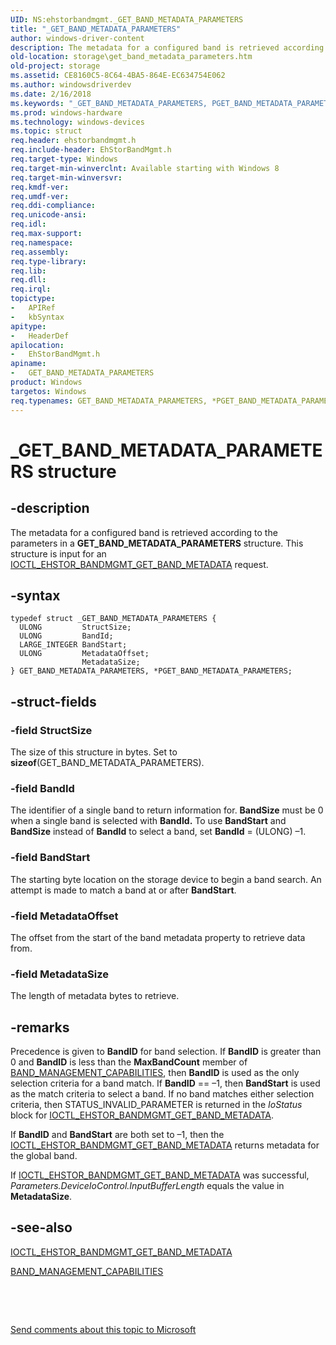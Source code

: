 ```yaml
---
UID: NS:ehstorbandmgmt._GET_BAND_METADATA_PARAMETERS
title: "_GET_BAND_METADATA_PARAMETERS"
author: windows-driver-content
description: The metadata for a configured band is retrieved according to the parameters in a GET_BAND_METADATA_PARAMETERS structure. This structure is input for an IOCTL_EHSTOR_BANDMGMT_GET_BAND_METADATA request.
old-location: storage\get_band_metadata_parameters.htm
old-project: storage
ms.assetid: CE8160C5-8C64-4BA5-864E-EC634754E062
ms.author: windowsdriverdev
ms.date: 2/16/2018
ms.keywords: "_GET_BAND_METADATA_PARAMETERS, PGET_BAND_METADATA_PARAMETERS, GET_BAND_METADATA_PARAMETERS structure [Storage Devices], ehstorbandmgmt/PGET_BAND_METADATA_PARAMETERS, ehstorbandmgmt/GET_BAND_METADATA_PARAMETERS, *PGET_BAND_METADATA_PARAMETERS, storage.get_band_metadata_parameters, PGET_BAND_METADATA_PARAMETERS structure pointer [Storage Devices], GET_BAND_METADATA_PARAMETERS"
ms.prod: windows-hardware
ms.technology: windows-devices
ms.topic: struct
req.header: ehstorbandmgmt.h
req.include-header: EhStorBandMgmt.h
req.target-type: Windows
req.target-min-winverclnt: Available starting with Windows 8
req.target-min-winversvr: 
req.kmdf-ver: 
req.umdf-ver: 
req.ddi-compliance: 
req.unicode-ansi: 
req.idl: 
req.max-support: 
req.namespace: 
req.assembly: 
req.type-library: 
req.lib: 
req.dll: 
req.irql: 
topictype:
-	APIRef
-	kbSyntax
apitype:
-	HeaderDef
apilocation:
-	EhStorBandMgmt.h
apiname:
-	GET_BAND_METADATA_PARAMETERS
product: Windows
targetos: Windows
req.typenames: GET_BAND_METADATA_PARAMETERS, *PGET_BAND_METADATA_PARAMETERS
---
```


# _GET_BAND_METADATA_PARAMETERS structure


## -description


The metadata for a configured band is retrieved according to the parameters in a <b>GET_BAND_METADATA_PARAMETERS</b> structure. This structure is input for an <a href="..\ehstorbandmgmt\ni-ehstorbandmgmt-ioctl_ehstor_bandmgmt_get_band_metadata.md"> IOCTL_EHSTOR_BANDMGMT_GET_BAND_METADATA</a> request.


## -syntax


````
typedef struct _GET_BAND_METADATA_PARAMETERS {
  ULONG         StructSize;
  ULONG         BandId;
  LARGE_INTEGER BandStart;
  ULONG         MetadataOffset;
                MetadataSize;
} GET_BAND_METADATA_PARAMETERS, *PGET_BAND_METADATA_PARAMETERS;
````


## -struct-fields




### -field StructSize

The size of this structure in bytes. Set to <b>sizeof</b>(GET_BAND_METADATA_PARAMETERS).


### -field BandId

The identifier of a single band to return information for. <b>BandSize</b> must be 0 when a single band is selected  with <b>BandId.</b> To use <b>BandStart</b> and <b>BandSize</b> instead of <b>BandId</b> to select a band, set <b>BandId</b> = (ULONG) –1.


### -field BandStart

The starting byte location on the storage device to begin a band search. An attempt is made to match a band at or after <b>BandStart</b>.


### -field MetadataOffset

The offset from the start of the band metadata property  to retrieve  data from.


### -field MetadataSize

The length of metadata bytes to retrieve.


## -remarks



 Precedence is given to <b>BandID</b> for band selection.  If <b>BandID</b>  is greater than   0 and  <b>BandID</b>  is less than the  <b>MaxBandCount</b> member of <a href="..\ehstorbandmgmt\ns-ehstorbandmgmt-_band_management_capabilities.md">BAND_MANAGEMENT_CAPABILITIES</a>, then   <b>BandID</b> is used as the only selection criteria for a band match. If  <b>BandID</b> == –1, then <b>BandStart</b> is used as  the match criteria to select a band. If no band matches either selection criteria, then STATUS_INVALID_PARAMETER is returned in the <i>IoStatus</i> block for <a href="..\ehstorbandmgmt\ni-ehstorbandmgmt-ioctl_ehstor_bandmgmt_get_band_metadata.md">IOCTL_EHSTOR_BANDMGMT_GET_BAND_METADATA</a>.

If <b>BandID</b> and <b>BandStart</b> are both set to –1,  then the <a href="..\ehstorbandmgmt\ni-ehstorbandmgmt-ioctl_ehstor_bandmgmt_get_band_metadata.md">IOCTL_EHSTOR_BANDMGMT_GET_BAND_METADATA</a> returns metadata for the global band.

If <a href="..\ehstorbandmgmt\ni-ehstorbandmgmt-ioctl_ehstor_bandmgmt_get_band_metadata.md">IOCTL_EHSTOR_BANDMGMT_GET_BAND_METADATA</a> was successful, <i>Parameters.DeviceIoControl.InputBufferLength</i> equals the value in <b>MetadataSize</b>.




## -see-also

<a href="..\ehstorbandmgmt\ni-ehstorbandmgmt-ioctl_ehstor_bandmgmt_get_band_metadata.md">IOCTL_EHSTOR_BANDMGMT_GET_BAND_METADATA</a>



<a href="..\ehstorbandmgmt\ns-ehstorbandmgmt-_band_management_capabilities.md">BAND_MANAGEMENT_CAPABILITIES</a>



 

 

<a href="mailto:wsddocfb@microsoft.com?subject=Documentation%20feedback [storage\storage]:%20GET_BAND_METADATA_PARAMETERS structure%20 RELEASE:%20(2/16/2018)&amp;body=%0A%0APRIVACY STATEMENT%0A%0AWe use your feedback to improve the documentation. We don't use your email address for any other purpose, and we'll remove your email address from our system after the issue that you're reporting is fixed. While we're working to fix this issue, we might send you an email message to ask for more info. Later, we might also send you an email message to let you know that we've addressed your feedback.%0A%0AFor more info about Microsoft's privacy policy, see http://privacy.microsoft.com/en-us/default.aspx." title="Send comments about this topic to Microsoft">Send comments about this topic to Microsoft</a>

